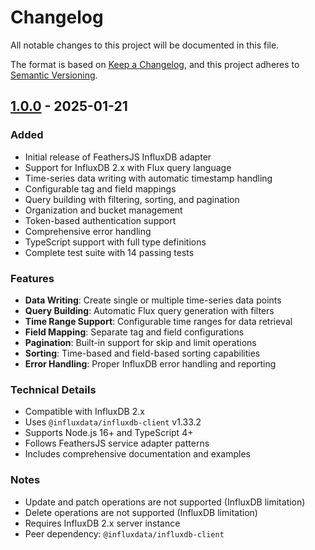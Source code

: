 # Changelog

All notable changes to this project will be documented in this file.

The format is based on [Keep a Changelog](https://keepachangelog.com/en/1.0.0/),
and this project adheres to [Semantic Versioning](https://semver.org/spec/v2.0.0.html).

## [1.0.0] - 2025-01-21

### Added
- Initial release of FeathersJS InfluxDB adapter
- Support for InfluxDB 2.x with Flux query language
- Time-series data writing with automatic timestamp handling
- Configurable tag and field mappings
- Query building with filtering, sorting, and pagination
- Organization and bucket management
- Token-based authentication support
- Comprehensive error handling
- TypeScript support with full type definitions
- Complete test suite with 14 passing tests

### Features
- **Data Writing**: Create single or multiple time-series data points
- **Query Building**: Automatic Flux query generation with filters
- **Time Range Support**: Configurable time ranges for data retrieval
- **Field Mapping**: Separate tag and field configurations
- **Pagination**: Built-in support for skip and limit operations
- **Sorting**: Time-based and field-based sorting capabilities
- **Error Handling**: Proper InfluxDB error handling and reporting

### Technical Details
- Compatible with InfluxDB 2.x
- Uses `@influxdata/influxdb-client` v1.33.2
- Supports Node.js 16+ and TypeScript 4+
- Follows FeathersJS service adapter patterns
- Includes comprehensive documentation and examples

### Notes
- Update and patch operations are not supported (InfluxDB limitation)
- Delete operations are not supported (InfluxDB limitation)
- Requires InfluxDB 2.x server instance
- Peer dependency: `@influxdata/influxdb-client`

[1.0.0]: https://github.com/feathersjs/feathers/releases/tag/feathersjs-influxdb@1.0.0